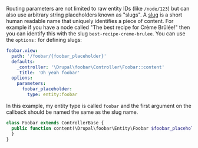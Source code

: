 Routing parameters are not limited to raw entity IDs (like `/node/123`) but can also use arbitrary string placeholders known as "slugs". A [slug](https://en.wikipedia.org/wiki/Clean%5FURL#Slug) is a short human readable name that uniquely identifies a piece of content. For example if you have a node called "The best recipe for Crème Brûlée!" then you can identify this with the slug `best-recipe-creme-brulee`. You can use the `options:` for defining slugs:

```yaml
foobar.view:
  path: '/foobar/{foobar_placeholder}'
  defaults:
    _controller: '\Drupal\foobar\Controller\Foobar::content'
    _title: 'Oh yeah foobar'
  options:
    parameters:
      foobar_placeholder:
        type: entity:foobar
```

In this example, my entity type is called `foobar` and the first argument on the callback should be named the same as the slug name.

```php
class Foobar extends ControllerBase {
  public function content(\Drupal\foobar\Entity\Foobar $foobar_placeholder, Request $request) {
  }
}
```